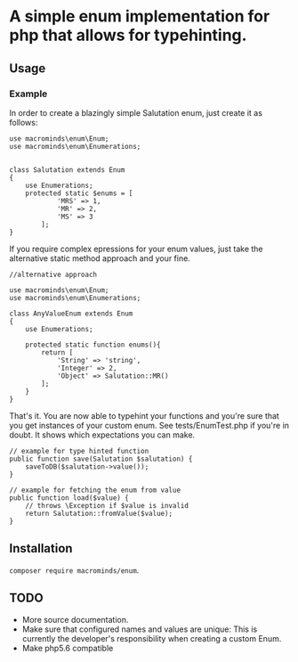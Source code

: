 # A simple enum implementation for php that allows for typehinting.

## Usage

### Example

In order to create a blazingly simple Salutation enum, just create it as follows:

```
use macrominds\enum\Enum;
use macrominds\enum\Enumerations;


class Salutation extends Enum
{
	use Enumerations;
    protected static $enums = [
            'MRS' => 1,
            'MR' => 2,
            'MS' => 3
        ];
}
```

If you require complex epressions for your enum values, just take the alternative static method approach and your fine.

```
//alternative approach

use macrominds\enum\Enum;
use macrominds\enum\Enumerations;

class AnyValueEnum extends Enum
{
	use Enumerations;

    protected static function enums(){
    	return [
    		'String' => 'string',
            'Integer' => 2,
            'Object' => Salutation::MR()
        ];
    }
}
```

That's it. You are now able to typehint your functions and you're sure that you get instances of your custom enum. See tests/EnumTest.php if you're in doubt. It shows which expectations you can make.

```
// example for type hinted function
public function save(Salutation $salutation) {
	saveToDB($salutation->value());
}

// example for fetching the enum from value
public function load($value) {
    // throws \Exception if $value is invalid
    return Salutation::fromValue($value);
}
```

## Installation

`composer require macrominds/enum`.

## TODO
- More source documentation.
- Make sure that configured names and values are unique: This is currently the developer's responsibility when creating a custom Enum.
- Make php5.6 compatible
